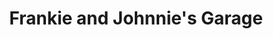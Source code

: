 ---
title: "Frankie and Johnnie's Garage"
url: /naperville/frankie-and-johnnies-garage/
shop: Autowerkstatt
---